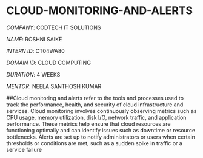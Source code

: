 # CLOUD-MONITORING-AND-ALERTS

*COMPANY*: CODTECH IT SOLUTIONS

*NAME*: ROSHNI SAIKE

*INTERN ID*: CT04WA80

*DOMAIN ID*: CLOUD COMPUTING

*DURATION*: 4 WEEKS

*MENTOR*: NEELA SANTHOSH KUMAR

##Cloud monitoring and alerts refer to the tools and processes used to track the performance, health, and security of cloud infrastructure and services. Cloud monitoring involves continuously observing metrics such as CPU usage, memory utilization, disk I/O, network traffic, and application performance. These metrics help ensure that cloud resources are functioning optimally and can identify issues such as downtime or resource bottlenecks. Alerts are set up to notify administrators or users when certain thresholds or conditions are met, such as a sudden spike in traffic or a service failure
  
